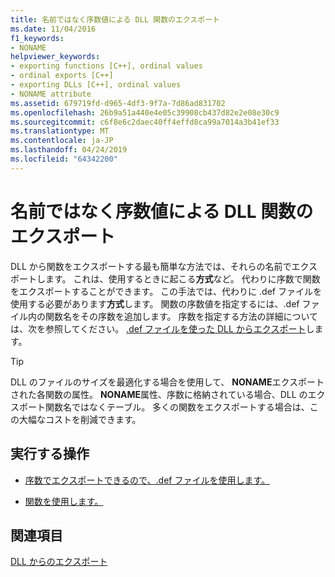 ```yaml
---
title: 名前ではなく序数値による DLL 関数のエクスポート
ms.date: 11/04/2016
f1_keywords:
- NONAME
helpviewer_keywords:
- exporting functions [C++], ordinal values
- ordinal exports [C++]
- exporting DLLs [C++], ordinal values
- NONAME attribute
ms.assetid: 679719fd-d965-4df3-9f7a-7d86ad831702
ms.openlocfilehash: 26b9a51a440e4e05c39908cb437d82e2e08e30c9
ms.sourcegitcommit: c6f8e6c2daec40ff4effd8ca99a7014a3b41ef33
ms.translationtype: MT
ms.contentlocale: ja-JP
ms.lasthandoff: 04/24/2019
ms.locfileid: "64342200"
---
```

# <a name="exporting-functions-from-a-dll-by-ordinal-rather-than-by-name"></a>名前ではなく序数値による DLL 関数のエクスポート

DLL から関数をエクスポートする最も簡単な方法では、それらの名前でエクスポートします。 これは、使用するときに起こる**方式**など。 代わりに序数で関数をエクスポートすることができます。 この手法では、代わりに .def ファイルを使用する必要があります**方式**します。 関数の序数値を指定するには、.def ファイル内の関数名をその序数を追加します。 序数を指定する方法の詳細については、次を参照してください。 [.def ファイルを使った DLL からエクスポート](exporting-from-a-dll-using-def-files.md)します。

> [!TIP]
>  DLL のファイルのサイズを最適化する場合を使用して、 **NONAME**エクスポートされた各関数の属性。 **NONAME**属性、序数に格納されている場合、DLL のエクスポート関数名ではなくテーブル。 多くの関数をエクスポートする場合は、この大幅なコストを削減できます。

## <a name="what-do-you-want-to-do"></a>実行する操作

- [序数でエクスポートできるので、.def ファイルを使用します。](exporting-from-a-dll-using-def-files.md)

- [関数を使用します。](exporting-from-a-dll-using-declspec-dllexport.md)

## <a name="see-also"></a>関連項目

[DLL からのエクスポート](exporting-from-a-dll.md)
